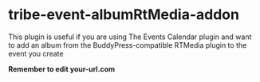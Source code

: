 # tribe-event-albumRtMedia-addon
This plugin is useful if you are using The Events Calendar plugin and want to add an album from the BuddyPress-compatible RTMedia plugin to the event you create

**Remember to edit your-url.com**

